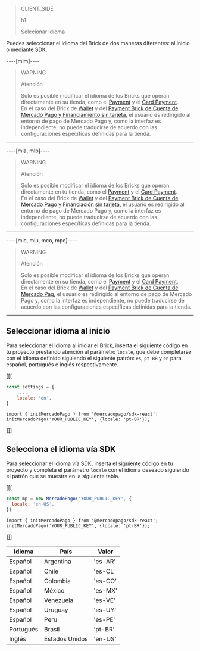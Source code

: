 > CLIENT_SIDE
>
> h1
>
> Selecionar idioma

Puedes seleccionar el idioma del Brick de dos maneras diferentes: al inicio o mediante SDK.

----[mlm]----
> WARNING
>
> Atención
>
> Solo es posible modificar el idioma de los Bricks que operan directamente en su tienda, como el [Payment](/developers/es/docs/checkout-bricks/payment-brick/introduction) y el [Card Payment](/developers/es/docs/checkout-bricks/card-payment-brick/introduction). <br>
> En el caso del Brick de [Wallet](developers/es/docs/checkout-bricks/wallet-brick/introduction) y del [Payment Brick de Cuenta de Mercado Pago y Financiamiento sin tarjeta,](/developers/es/docs/checkout-bricks/payment-brick/payment-submission/wallet-credits) el usuario es redirigido al entorno de pago de Mercado Pago y, como la interfaz es independiente, no puede traducirse de acuerdo con las configuraciones específicas definidas para la tienda.

------------
----[mla, mlb]----
> WARNING
>
> Atención
>
> Solo es posible modificar el idioma de los Bricks que operan directamente en tu tienda, como el [Payment](/developers/es/docs/checkout-bricks/payment-brick/introduction) y el [Card Payment](/developers/es/docs/checkout-bricks/card-payment-brick/introduction). <br>
> En el caso del Brick de [Wallet](developers/es/docs/checkout-bricks/wallet-brick/introduction) y del [Payment Brick de Cuenta de Mercado Pago y Financiación sin tarjeta,](/developers/es/docs/checkout-bricks/payment-brick/payment-submission/wallet-credits) el usuario es redirigido al entorno de pago de Mercado Pago y, como la interfaz es independiente, no puede traducirse de acuerdo con las configuraciones específicas definidas para la tienda.

------------
----[mlc, mlu, mco, mpe]----
> WARNING
>
> Atención
>
> Solo es posible modificar el idioma de los Bricks que operan directamente en su tienda, como el [Payment](/developers/es/docs/checkout-bricks/payment-brick/introduction) y el [Card Payment](/developers/es/docs/checkout-bricks/card-payment-brick/introduction). <br>
> En el caso del Brick de [Wallet](developers/es/docs/checkout-bricks/wallet-brick/introduction) y del [Payment Brick de Cuenta de Mercado Pag,](/developers/es/docs/checkout-bricks/payment-brick/payment-submission/wallet) el usuario es redirigido al entorno de pago de Mercado Pago y, como la interfaz es independiente, no puede traducirse de acuerdo con las configuraciones específicas definidas para la tienda.

------------

## Seleccionar idioma al inicio

Para seleccionar el idioma al iniciar el Brick, inserta el siguiente código en tu proyecto prestando atención al parámetro `locale`, que debe completarse con el idioma definido siguiendo el siguiente patrón: `es`, `pt-BR` y `en` para español, portugués e inglés respectivamente.

[[[
```Javascript
const settings = {
    ...,
    locale: 'en',
}
```
```react-jsx
import { initMercadoPago } from '@mercadopago/sdk-react';
initMercadoPago('YOUR_PUBLIC_KEY', {locale: 'pt-BR'});
```
]]]

## Selecciona el idioma vía SDK

Para seleccionar el idioma vía SDK, inserta el siguiente código en tu proyecto y completa el parámetro `locale` con el idioma deseado siguiendo el patrón que se muestra en la siguiente tabla.

[[[
```Javascript
const mp = new MercadoPago('YOUR_PUBLIC_KEY', {
  locale: 'en-US',
})
```
```react-jsx
import { initMercadoPago } from '@mercadopago/sdk-react';
initMercadoPago('YOUR_PUBLIC_KEY', {locale: 'pt-BR'});
```
]]]

| Idioma  | País  | Valor  |
| --- | --- | --- |
| Español  | Argentina  | 'es-AR'  |
| Español  | Chile  | 'es-CL'  |
| Español  | Colombia  | 'es-CO'  |
| Español  | México  | ​​'es-MX'  |
| Español  | Venezuela  | 'es-VE'  |
| Español  | Uruguay  | 'es-UY'  |
| Español  | Peru  | 'es-PE'  |
| Portugués  | Brasil  | 'pt-BR'  |
| Inglés  | Estados Unidos  | 'en-US'  |